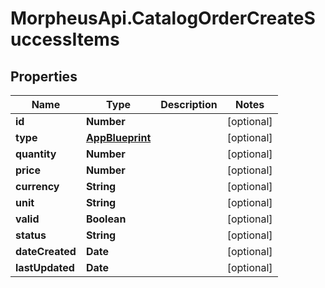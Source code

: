 # MorpheusApi.CatalogOrderCreateSuccessItems

## Properties

Name | Type | Description | Notes
------------ | ------------- | ------------- | -------------
**id** | **Number** |  | [optional] 
**type** | [**AppBlueprint**](AppBlueprint.md) |  | [optional] 
**quantity** | **Number** |  | [optional] 
**price** | **Number** |  | [optional] 
**currency** | **String** |  | [optional] 
**unit** | **String** |  | [optional] 
**valid** | **Boolean** |  | [optional] 
**status** | **String** |  | [optional] 
**dateCreated** | **Date** |  | [optional] 
**lastUpdated** | **Date** |  | [optional] 


